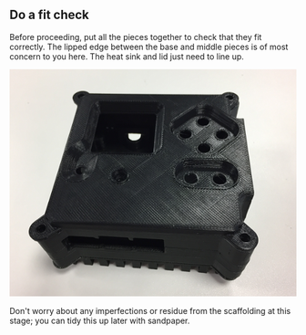 ## Do a fit check

Before proceeding, put all the pieces together to check that they fit correctly. The lipped edge between the base and middle pieces is of most concern to you here. The heat sink and lid just need to line up.

![Fit the case together](images/fit-check.png)

Don't worry about any imperfections or residue from the scaffolding at this stage; you can tidy this up later with sandpaper.

